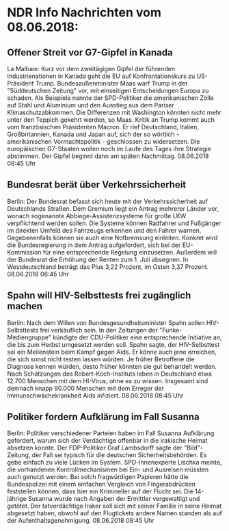 # NDR Info Nachrichten vom 08.06.2018:


## Offener Streit vor G7-Gipfel in Kanada
La Malbaie:	Kurz vor dem zweitägigen Gipfel der führenden Industrienationen in Kanada geht die EU auf Konfrontationskurs zu US-Präsident Trump. Bundesaußenminister Maas warf Trump in der "Süddeutschen Zeitung" vor, mit einseitigen Entscheidungen Europa zu schaden. Als Beispiele nannte der SPD-Politiker die amerikanischen Zölle auf Stahl und Aluminium und den Ausstieg aus dem Pariser Klimaschutzabkommen. Die Differenzen mit Washington könnten nicht mehr unter den Teppich gekehrt werden, so Maas. Kritik an Trump kommt auch vom französischen Präsidenten Macron. Er rief Deutschland, Italien, Großbritannien, Kanada und Japan auf, sich der so wörtlich - amerikanischen Vormachtspolitik - geschlossen zu widersetzen. Die europäischen G7-Staaten wollen noch im Laufe des Tages ihre Strategie abstimmen. Der Gipfel beginnt dann am späten Nachmittag. 08.06.2018 08:45 Uhr 

## Bundesrat berät über Verkehrssicherheit
Berlin: Der Bundesrat befasst sich heute mit der Verkehrssicherheit auf Deutschlands Straßen. Dem Gremium liegt ein Antrag mehrerer Länder vor, wonach sogenannte Abbiege-Assistenzsysteme für große LKW verpflichtend werden sollen. Die Systeme können Radfahrer und Fußgänger im direkten Umfeld des Fahrzeugs erkennen und den Fahrer warnen. Gegebenenfalls können sie auch eine Notbremsung einleiten. Konkret wird die Bundesregierung in dem Antrag aufgefordert, sich bei der EU-Kommission für eine entsprechende Regelung einzusetzen. Außerdem will der Bundesrat die Erhöhung der Renten zum 1. Juli absegnen. In Westdeutschland beträgt das Plus 3,22 Prozent, im Osten 3,37 Prozent. 08.06.2018 08:45 Uhr 

## Spahn will HIV-Selbsttests frei zugänglich machen
Berlin: Nach dem Willen von Bundesgesundheitsminister Spahn sollen HIV-Selbsttests frei verkäuflich sein. In den Zeitungen der "Funke-Mediengruppe" kündigte der CDU-Politiker eine entsprechende Initiative an, die bis zum Herbst umgesetzt werden soll. Spahn sagte, der HIV-Selbsttest sei ein Meilenstein beim Kampf gegen Aids. Er könne auch jene erreichen, die sich sonst nicht testen lassen würden. Je früher Betroffene die Diagnose kennen würden, desto früher könnten sie gut behandelt werden. Nach Schätzungen des Robert-Koch-Instituts leben in Deutschland etwa 12.700 Menschen mit dem HI-Virus, ohne es zu wissen. Insgesamt sind demnach knapp 90.000 Menschen mit dem Erreger der Immunschwächekrankheit Aids infiziert. 08.06.2018 08:45 Uhr 

## Politiker fordern Aufklärung im Fall Susanna
Berlin: Politiker verschiedener Parteien haben im Fall Susanna Aufklärung gefordert, warum sich der Verdächtige offenbar in die irakische Heimat absetzen konnte. Der FDP-Politiker Graf Lambsdorff sagte der "Bild"-Zeitung, der Fall sei typisch für die deutschen Sicherheitsbehörden. Es gebe einfach zu viele Lücken im System. SPD-Innenexperte Lischka meinte, die vorhandenen Kontrollmechanismen bei Ein- und Ausreisen müssten auch genutzt werden. Bei solch fragwürdigen Papieren hätte die Bundespolizei mit einem einfachen Vergleich von Fingerabdrücken feststellen können, dass hier ein Krimineller auf der Flucht sei. Die 14-jährige Susanna wurde nach Angaben der Ermittler vergewaltigt und getötet. Der tatverdächtige Iraker soll sich mit seiner Familie in seine Heimat abgesetzt haben, obwohl auf den Flugtickets andere Namen standen als auf der Aufenthaltsgenehmigung. 08.06.2018 08:45 Uhr 
